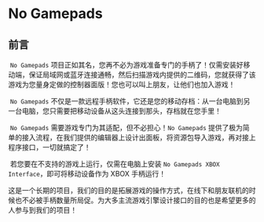 # No Gamepads

## 前言

​	`No Gamepads` 项目正如其名，您再不必为游戏准备专门的手柄了！仅需安装好移动端，保证局域网或蓝牙连接通畅，然后扫描游戏内提供的二维码，您就获得了该游戏为您量身定做的控制器面版！您也可以叫上朋友，让他们也加入游戏！

​	`No Gamepads` 不仅是一款远程手柄软件，它还是您的移动存档：从一台电脑到另一台电脑，您只需要把移动设备从这头连接到那头，存档就在您手里！

​	`No Gamepads` 需要游戏专门为其适配，但不必担心！`No Gamepads` 提供了极为简单的接入流程，在我们提供的编辑器上设计出面板，将资源包导入游戏，再对接上程序接口，一切就搞定了！

​	若您要在不支持的游戏上运行，仅需在电脑上安装 `No Gamepads XBOX Interface`，即可将移动设备作为 XBOX 手柄运行！

​	这是一个长期的项目，我们的目的是拓展游戏的操作方式，在线下和朋友联机的时候也不必被手柄数量所局促。为大多主流游戏引擎设计接口的目的也是希望更多的人参与到我们的项目！

